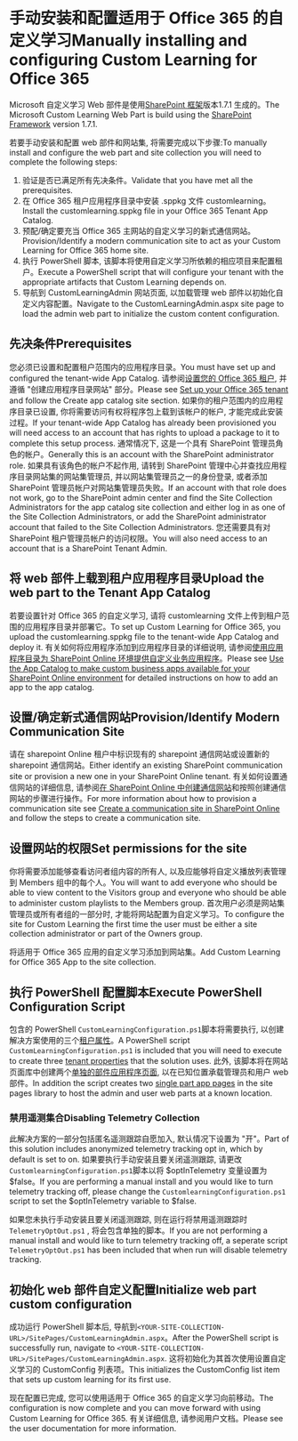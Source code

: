 # <a name="manually-installing-and-configuring-custom-learning-for-office-365"></a><span data-ttu-id="07188-101">手动安装和配置适用于 Office 365 的自定义学习</span><span class="sxs-lookup"><span data-stu-id="07188-101">Manually installing and configuring Custom Learning for Office 365</span></span>

<span data-ttu-id="07188-102">Microsoft 自定义学习 Web 部件是使用[SharePoint 框架](https://docs.microsoft.com/en-us/sharepoint/dev/spfx/sharepoint-framework-overview)版本1.7.1 生成的。</span><span class="sxs-lookup"><span data-stu-id="07188-102">The Microsoft Custom Learning Web Part is build using the [SharePoint Framework](https://docs.microsoft.com/en-us/sharepoint/dev/spfx/sharepoint-framework-overview) version 1.7.1.</span></span>

<span data-ttu-id="07188-103">若要手动安装和配置 web 部件和网站集, 将需要完成以下步骤:</span><span class="sxs-lookup"><span data-stu-id="07188-103">To manually install and configure the web part and site collection you will need to complete the following steps:</span></span>

1. <span data-ttu-id="07188-104">验证是否已满足所有先决条件。</span><span class="sxs-lookup"><span data-stu-id="07188-104">Validate that you have met all the prerequisites.</span></span>
1. <span data-ttu-id="07188-105">在 Office 365 租户应用程序目录中安装 .sppkg 文件 customlearning。</span><span class="sxs-lookup"><span data-stu-id="07188-105">Install the customlearning.sppkg file in your Office 365 Tenant App Catalog.</span></span>
1. <span data-ttu-id="07188-106">预配/确定要充当 Office 365 主网站的自定义学习的新式通信网站。</span><span class="sxs-lookup"><span data-stu-id="07188-106">Provision/Identify a modern communication site to act as your Custom Learning for Office 365 home site.</span></span>
1. <span data-ttu-id="07188-107">执行 PowerShell 脚本, 该脚本将使用自定义学习所依赖的相应项目来配置租户。</span><span class="sxs-lookup"><span data-stu-id="07188-107">Execute a PowerShell script that will configure your tenant with the appropriate artifacts that Custom Learning depends on.</span></span>
1. <span data-ttu-id="07188-108">导航到 CustomLearningAdmin 网站页面, 以加载管理 web 部件以初始化自定义内容配置。</span><span class="sxs-lookup"><span data-stu-id="07188-108">Navigate to the CustomLearningAdmin.aspx site page to load the admin web part to initialize the custom content configuration.</span></span>

## <a name="prerequisites"></a><span data-ttu-id="07188-109">先决条件</span><span class="sxs-lookup"><span data-stu-id="07188-109">Prerequisites</span></span>

<span data-ttu-id="07188-110">您必须已设置和配置租户范围内的应用程序目录。</span><span class="sxs-lookup"><span data-stu-id="07188-110">You must have set up and configured the tenant-wide App Catalog.</span></span> <span data-ttu-id="07188-111">请参阅[设置您的 Office 365 租户](https://docs.microsoft.com/en-us/sharepoint/dev/spfx/set-up-your-developer-tenant#create-app-catalog-site), 并遵循 "创建应用程序目录网站" 部分。</span><span class="sxs-lookup"><span data-stu-id="07188-111">Please see [Set up your Office 365 tenant](https://docs.microsoft.com/en-us/sharepoint/dev/spfx/set-up-your-developer-tenant#create-app-catalog-site) and follow the Create app catalog site section.</span></span> <span data-ttu-id="07188-112">如果你的租户范围内的应用程序目录已设置, 你将需要访问有权将程序包上载到该帐户的帐户, 才能完成此安装过程。</span><span class="sxs-lookup"><span data-stu-id="07188-112">If your tenant-wide App Catalog has already been provisioned you will need access to an account that has rights to upload a package to it to complete this setup process.</span></span> <span data-ttu-id="07188-113">通常情况下, 这是一个具有 SharePoint 管理员角色的帐户。</span><span class="sxs-lookup"><span data-stu-id="07188-113">Generally this is an account with the SharePoint administrator role.</span></span> <span data-ttu-id="07188-114">如果具有该角色的帐户不起作用, 请转到 SharePoint 管理中心并查找应用程序目录网站集的网站集管理员, 并以网站集管理员之一的身份登录, 或者添加 SharePoint 管理员帐户对网站集管理员失败。</span><span class="sxs-lookup"><span data-stu-id="07188-114">If an account with that role does not work, go to the SharePoint admin center and find the Site Collection Administrators for the app catalog site collection and either log in as one of the Site Collection Administrators, or add the SharePoint administrator account that failed to the Site Collection Administrators.</span></span> <span data-ttu-id="07188-115">您还需要具有对 SharePoint 租户管理员帐户的访问权限。</span><span class="sxs-lookup"><span data-stu-id="07188-115">You will also need access to an account that is a SharePoint Tenant Admin.</span></span>

## <a name="upload-the-web-part-to-the-tenant-app-catalog"></a><span data-ttu-id="07188-116">将 web 部件上载到租户应用程序目录</span><span class="sxs-lookup"><span data-stu-id="07188-116">Upload the web part to the Tenant App Catalog</span></span>

<span data-ttu-id="07188-117">若要设置针对 Office 365 的自定义学习, 请将 customlearning 文件上传到租户范围的应用程序目录并部署它。</span><span class="sxs-lookup"><span data-stu-id="07188-117">To set up Custom Learning for Office 365, you upload the customlearning.sppkg file to the tenant-wide App Catalog and deploy it.</span></span> <span data-ttu-id="07188-118">有关如何将应用程序添加到应用程序目录的详细说明, 请参阅[使用应用程序目录为 SharePoint Online 环境提供自定义业务应用程序](https://docs.microsoft.com/en-us/sharepoint/use-app-catalog)。</span><span class="sxs-lookup"><span data-stu-id="07188-118">Please see [Use the App Catalog to make custom business apps available for your SharePoint Online environment](https://docs.microsoft.com/en-us/sharepoint/use-app-catalog) for detailed instructions on how to add an app to the app catalog.</span></span>

## <a name="provisionidentify-modern-communication-site"></a><span data-ttu-id="07188-119">设置/确定新式通信网站</span><span class="sxs-lookup"><span data-stu-id="07188-119">Provision/Identify Modern Communication Site</span></span>

<span data-ttu-id="07188-120">请在 sharepoint Online 租户中标识现有的 sharepoint 通信网站或设置新的 sharepoint 通信网站。</span><span class="sxs-lookup"><span data-stu-id="07188-120">Either identify an existing SharePoint communication site or provision a new one in your SharePoint Online tenant.</span></span> <span data-ttu-id="07188-121">有关如何设置通信网站的详细信息, 请参阅[在 SharePoint Online 中创建通信网站](https://support.office.com/en-us/article/create-a-communication-site-in-sharepoint-online-7fb44b20-a72f-4d2c-9173-fc8f59ba50eb)和按照创建通信网站的步骤进行操作。</span><span class="sxs-lookup"><span data-stu-id="07188-121">For more information about how to provision a communication site see [Create a communication site in SharePoint Online](https://support.office.com/en-us/article/create-a-communication-site-in-sharepoint-online-7fb44b20-a72f-4d2c-9173-fc8f59ba50eb) and follow the steps to create a communication site.</span></span>

## <a name="set-permissions-for-the-site"></a><span data-ttu-id="07188-122">设置网站的权限</span><span class="sxs-lookup"><span data-stu-id="07188-122">Set permissions for the site</span></span>

<span data-ttu-id="07188-123">你将需要添加能够查看访问者组内容的所有人, 以及应能够将自定义播放列表管理到 Members 组中的每个人。</span><span class="sxs-lookup"><span data-stu-id="07188-123">You will want to add everyone who should be able to view content to the Visitors group and everyone who should be able to administer custom playlists to the Members group.</span></span> <span data-ttu-id="07188-124">首次用户必须是网站集管理员或所有者组的一部分时, 才能将网站配置为自定义学习。</span><span class="sxs-lookup"><span data-stu-id="07188-124">To configure the site for Custom Learning the first time the user must be either a site collection administrator or part of the Owners group.</span></span>

<span data-ttu-id="07188-125">将适用于 Office 365 应用的自定义学习添加到网站集。</span><span class="sxs-lookup"><span data-stu-id="07188-125">Add Custom Learning for Office 365 App to the site collection.</span></span>

## <a name="execute-powershell-configuration-script"></a><span data-ttu-id="07188-126">执行 PowerShell 配置脚本</span><span class="sxs-lookup"><span data-stu-id="07188-126">Execute PowerShell Configuration Script</span></span>

<span data-ttu-id="07188-127">包含的 PowerShell `CustomLearningConfiguration.ps1`脚本将需要执行, 以创建解决方案使用的三个[租户属性](https://docs.microsoft.com/en-us/sharepoint/dev/spfx/tenant-properties)。</span><span class="sxs-lookup"><span data-stu-id="07188-127">A PowerShell script `CustomLearningConfiguration.ps1` is included that you will need to execute to create three [tenant properties](https://docs.microsoft.com/en-us/sharepoint/dev/spfx/tenant-properties) that the solution uses.</span></span> <span data-ttu-id="07188-128">此外, 该脚本将在网站页面库中创建两个[单独的部件应用程序页面](https://docs.microsoft.com/en-us/sharepoint/dev/spfx/web-parts/single-part-app-pages), 以在已知位置承载管理员和用户 web 部件。</span><span class="sxs-lookup"><span data-stu-id="07188-128">In addition the script creates two [single part app pages](https://docs.microsoft.com/en-us/sharepoint/dev/spfx/web-parts/single-part-app-pages) in the site pages library to host the admin and user web parts at a known location.</span></span>

### <a name="disabling-telemetry-collection"></a><span data-ttu-id="07188-129">禁用遥测集合</span><span class="sxs-lookup"><span data-stu-id="07188-129">Disabling Telemetry Collection</span></span>

<span data-ttu-id="07188-130">此解决方案的一部分包括匿名遥测跟踪自愿加入, 默认情况下设置为 "开"。</span><span class="sxs-lookup"><span data-stu-id="07188-130">Part of this solution includes anonymized telemetry tracking opt in, which by default is set to on.</span></span> <span data-ttu-id="07188-131">如果要执行手动安装且要关闭遥测跟踪, 请更改`CustomlearningConfiguration.ps1`脚本以将 $optInTelemetry 变量设置为 $false。</span><span class="sxs-lookup"><span data-stu-id="07188-131">If you are performing a manual install and you would like to turn telemetry tracking off, please change the `CustomlearningConfiguration.ps1` script to set the $optInTelemetry variable to $false.</span></span>

<span data-ttu-id="07188-132">如果您未执行手动安装且要关闭遥测跟踪, 则在运行将禁用遥测跟踪时`TelemetryOptOut.ps1` , 将会包含单独的脚本。</span><span class="sxs-lookup"><span data-stu-id="07188-132">If you are not performing a manual install and would like to turn telemetry tracking off, a seperate script `TelemetryOptOut.ps1` has been included that when run will disable telemetry tracking.</span></span>

## <a name="initialize-web-part-custom-configuration"></a><span data-ttu-id="07188-133">初始化 web 部件自定义配置</span><span class="sxs-lookup"><span data-stu-id="07188-133">Initialize web part custom configuration</span></span>

<span data-ttu-id="07188-134">成功运行 PowerShell 脚本后, 导航到`<YOUR-SITE-COLLECTION-URL>/SitePages/CustomLearningAdmin.aspx`。</span><span class="sxs-lookup"><span data-stu-id="07188-134">After the PowerShell script is successfully run, navigate to `<YOUR-SITE-COLLECTION-URL>/SitePages/CustomLearningAdmin.aspx`.</span></span> <span data-ttu-id="07188-135">这将初始化为其首次使用设置自定义学习的 CustomConfig 列表项。</span><span class="sxs-lookup"><span data-stu-id="07188-135">This initializes the CustomConfig list item that sets up custom learning for its first use.</span></span>

<span data-ttu-id="07188-136">现在配置已完成, 您可以使用适用于 Office 365 的自定义学习向前移动。</span><span class="sxs-lookup"><span data-stu-id="07188-136">The configuration is now complete and you can move forward with using Custom Learning for Office 365.</span></span> <span data-ttu-id="07188-137">有关详细信息, 请参阅用户文档。</span><span class="sxs-lookup"><span data-stu-id="07188-137">Please see the user documentation for more information.</span></span>